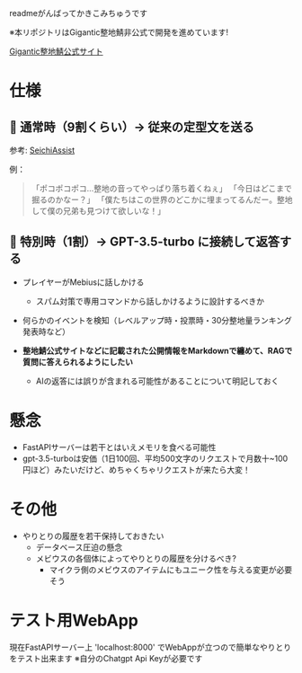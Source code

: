 readmeがんばってかきこみちゅうです

※本リポジトリはGigantic整地鯖非公式で開発を進めています!


[Gigantic整地鯖公式サイト](https://www.seichi.network/)

# 仕様
## 💬 通常時（9割くらい）→ 従来の定型文を送る

参考: [SeichiAssist](https://github.com/GiganticMinecraft/SeichiAssist/blob/a48e4748fe0141d35d3d0f4eae5dbe00ffadd2a1/src/main/scala/com/github/unchama/seichiassist/subsystems/mebius/domain/resources/MebiusMessages.scala)

例： 
> 「ポコポコポコ…整地の音ってやっぱり落ち着くねぇ」 
> 「今日はどこまで掘るのかなー？」 
> 「僕たちはこの世界のどこかに埋まってるんだー。整地して僕の兄弟も見つけて欲しいな！」 

## 🤖 特別時（1割）→ GPT-3.5-turbo に接続して返答する

- プレイヤーがMebiusに話しかける
  - スパム対策で専用コマンドから話しかけるように設計するべきか
- 何らかのイベントを検知（レベルアップ時・投票時・30分整地量ランキング発表時など）

- **整地鯖公式サイトなどに記載された公開情報をMarkdownで纏めて、RAGで質問に答えられるようにしたい**
  - AIの返答には誤りが含まれる可能性があることについて明記しておく 

# 懸念
- FastAPIサーバーは若干とはいえメモリを食べる可能性
- gpt-3.5-turboは安価（1日100回、平均500文字のリクエストで月数十~100円ほど）みたいだけど、めちゃくちゃリクエストが来たら大変！


# その他
- やりとりの履歴を若干保持しておきたい
  - データベース圧迫の懸念
  - メビウスの各個体によってやりとりの履歴を分けるべき?
    - マイクラ側のメビウスのアイテムにもユニーク性を与える変更が必要そう


# テスト用WebApp

現在FastAPIサーバー上 'localhost:8000' でWebAppが立つので簡単なやりとりをテスト出来ます ※自分のChatgpt Api Keyが必要です
